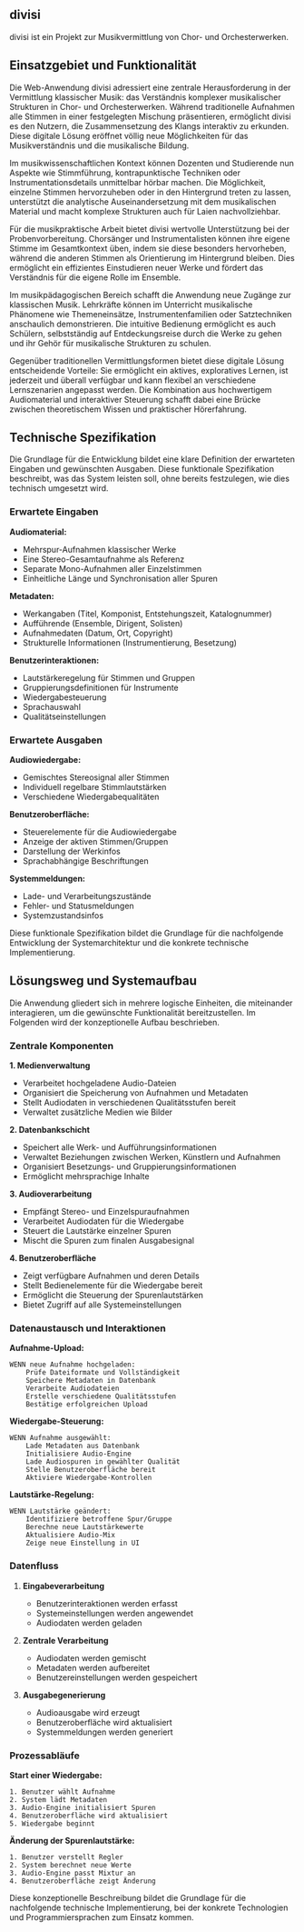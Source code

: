 ## divisi

divisi ist ein Projekt zur Musikvermittlung von Chor- und Orchesterwerken.


## Einsatzgebiet und Funktionalität

Die Web-Anwendung divisi adressiert eine zentrale Herausforderung in der Vermittlung klassischer Musik: das Verständnis komplexer musikalischer Strukturen in Chor- und Orchesterwerken. Während traditionelle Aufnahmen alle Stimmen in einer festgelegten Mischung präsentieren, ermöglicht divisi es den Nutzern, die Zusammensetzung des Klangs interaktiv zu erkunden. Diese digitale Lösung eröffnet völlig neue Möglichkeiten für das Musikverständnis und die musikalische Bildung.

Im musikwissenschaftlichen Kontext können Dozenten und Studierende nun Aspekte wie Stimmführung, kontrapunktische Techniken oder Instrumentationsdetails unmittelbar hörbar machen. Die Möglichkeit, einzelne Stimmen hervorzuheben oder in den Hintergrund treten zu lassen, unterstützt die analytische Auseinandersetzung mit dem musikalischen Material und macht komplexe Strukturen auch für Laien nachvollziehbar.

Für die musikpraktische Arbeit bietet divisi wertvolle Unterstützung bei der Probenvorbereitung. Chorsänger und Instrumentalisten können ihre eigene Stimme im Gesamtkontext üben, indem sie diese besonders hervorheben, während die anderen Stimmen als Orientierung im Hintergrund bleiben. Dies ermöglicht ein effizientes Einstudieren neuer Werke und fördert das Verständnis für die eigene Rolle im Ensemble.

Im musikpädagogischen Bereich schafft die Anwendung neue Zugänge zur klassischen Musik. Lehrkräfte können im Unterricht musikalische Phänomene wie Themeneinsätze, Instrumentenfamilien oder Satztechniken anschaulich demonstrieren. Die intuitive Bedienung ermöglicht es auch Schülern, selbstständig auf Entdeckungsreise durch die Werke zu gehen und ihr Gehör für musikalische Strukturen zu schulen.

Gegenüber traditionellen Vermittlungsformen bietet diese digitale Lösung entscheidende Vorteile: Sie ermöglicht ein aktives, exploratives Lernen, ist jederzeit und überall verfügbar und kann flexibel an verschiedene Lernszenarien angepasst werden. Die Kombination aus hochwertigem Audiomaterial und interaktiver Steuerung schafft dabei eine Brücke zwischen theoretischem Wissen und praktischer Hörerfahrung.



## Technische Spezifikation

Die Grundlage für die Entwicklung bildet eine klare Definition der erwarteten Eingaben und gewünschten Ausgaben. Diese funktionale Spezifikation beschreibt, was das System leisten soll, ohne bereits festzulegen, wie dies technisch umgesetzt wird.

### Erwartete Eingaben

**Audiomaterial:**
- Mehrspur-Aufnahmen klassischer Werke
- Eine Stereo-Gesamtaufnahme als Referenz
- Separate Mono-Aufnahmen aller Einzelstimmen
- Einheitliche Länge und Synchronisation aller Spuren

**Metadaten:**
- Werkangaben (Titel, Komponist, Entstehungszeit, Katalognummer)
- Aufführende (Ensemble, Dirigent, Solisten)
- Aufnahmedaten (Datum, Ort, Copyright)
- Strukturelle Informationen (Instrumentierung, Besetzung)

**Benutzerinteraktionen:**
- Lautstärkeregelung für Stimmen und Gruppen
- Gruppierungsdefinitionen für Instrumente
- Wiedergabesteuerung
- Sprachauswahl
- Qualitätseinstellungen

### Erwartete Ausgaben

**Audiowiedergabe:**
- Gemischtes Stereosignal aller Stimmen
- Individuell regelbare Stimmlautstärken
- Verschiedene Wiedergabequalitäten

**Benutzeroberfläche:**
- Steuerelemente für die Audiowiedergabe
- Anzeige der aktiven Stimmen/Gruppen
- Darstellung der Werkinfos
- Sprachabhängige Beschriftungen

**Systemmeldungen:**
- Lade- und Verarbeitungszustände
- Fehler- und Statusmeldungen
- Systemzustandsinfos

Diese funktionale Spezifikation bildet die Grundlage für die nachfolgende Entwicklung der Systemarchitektur und die konkrete technische Implementierung.



## Lösungsweg und Systemaufbau

Die Anwendung gliedert sich in mehrere logische Einheiten, die miteinander interagieren, um die gewünschte Funktionalität bereitzustellen. Im Folgenden wird der konzeptionelle Aufbau beschrieben.

### Zentrale Komponenten

**1. Medienverwaltung**
- Verarbeitet hochgeladene Audio-Dateien
- Organisiert die Speicherung von Aufnahmen und Metadaten
- Stellt Audiodaten in verschiedenen Qualitätsstufen bereit
- Verwaltet zusätzliche Medien wie Bilder

**2. Datenbankschicht**
- Speichert alle Werk- und Aufführungsinformationen
- Verwaltet Beziehungen zwischen Werken, Künstlern und Aufnahmen
- Organisiert Besetzungs- und Gruppierungsinformationen
- Ermöglicht mehrsprachige Inhalte

**3. Audioverarbeitung**
- Empfängt Stereo- und Einzelspuraufnahmen
- Verarbeitet Audiodaten für die Wiedergabe
- Steuert die Lautstärke einzelner Spuren
- Mischt die Spuren zum finalen Ausgabesignal

**4. Benutzeroberfläche**
- Zeigt verfügbare Aufnahmen und deren Details
- Stellt Bedienelemente für die Wiedergabe bereit
- Ermöglicht die Steuerung der Spurenlautstärken
- Bietet Zugriff auf alle Systemeinstellungen

### Datenaustausch und Interaktionen

**Aufnahme-Upload:**
```pseudocode
WENN neue Aufnahme hochgeladen:
    Prüfe Dateiformate und Vollständigkeit
    Speichere Metadaten in Datenbank
    Verarbeite Audiodateien
    Erstelle verschiedene Qualitätsstufen
    Bestätige erfolgreichen Upload
```

**Wiedergabe-Steuerung:**
```pseudocode
WENN Aufnahme ausgewählt:
    Lade Metadaten aus Datenbank
    Initialisiere Audio-Engine
    Lade Audiospuren in gewählter Qualität
    Stelle Benutzeroberfläche bereit
    Aktiviere Wiedergabe-Kontrollen
```

**Lautstärke-Regelung:**
```pseudocode
WENN Lautstärke geändert:
    Identifiziere betroffene Spur/Gruppe
    Berechne neue Lautstärkewerte
    Aktualisiere Audio-Mix
    Zeige neue Einstellung in UI
```

### Datenfluss

1. **Eingabeverarbeitung**
   - Benutzerinteraktionen werden erfasst
   - Systemeinstellungen werden angewendet
   - Audiodaten werden geladen

2. **Zentrale Verarbeitung**
   - Audiodaten werden gemischt
   - Metadaten werden aufbereitet
   - Benutzereinstellungen werden gespeichert

3. **Ausgabegenerierung**
   - Audioausgabe wird erzeugt
   - Benutzeroberfläche wird aktualisiert
   - Systemmeldungen werden generiert

### Prozessabläufe

**Start einer Wiedergabe:**
```pseudocode
1. Benutzer wählt Aufnahme
2. System lädt Metadaten
3. Audio-Engine initialisiert Spuren
4. Benutzeroberfläche wird aktualisiert
5. Wiedergabe beginnt
```

**Änderung der Spurenlautstärke:**
```pseudocode
1. Benutzer verstellt Regler
2. System berechnet neue Werte
3. Audio-Engine passt Mixtur an
4. Benutzeroberfläche zeigt Änderung
```

Diese konzeptionelle Beschreibung bildet die Grundlage für die nachfolgende technische Implementierung, bei der konkrete Technologien und Programmiersprachen zum Einsatz kommen.